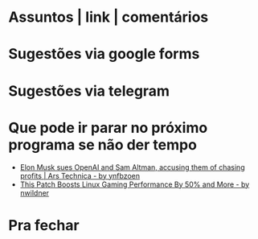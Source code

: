 Assuntos | link | comentários
=============================

Sugestões via google forms
==========================

Sugestões via telegram
======================

Que pode ir parar no próximo programa se não der tempo
=======================================================
* [Elon Musk sues OpenAI and Sam Altman, accusing them of chasing profits | Ars Technica - by ynfbzoen](https://arstechnica.com/ai/2024/03/elon-musk-sues-openai-and-sam-altman-accusing-them-of-chasing-profits/)
* [This Patch Boosts Linux Gaming Performance By 50% and More - by nwildner](https://news.itsfoss.com/linux-gaming-boost-driver/)

Pra fechar
==========


